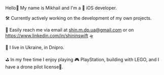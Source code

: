 Hello👋
My name is Mikhail and I'm a  iOS developer.

🛠️ Currently actively working on the development of my own projects.

📱 Easily reach me via email at shin.m.dp.ua@gmail.com or on https://www.linkedin.com/in/shininswift 🛸

📍 I live in Ukraine, in Dnipro. 

⛳️ In my free time I enjoy playing 🎮 PlayStation, building with LEGO, and I have a drone pilot license🚀.
